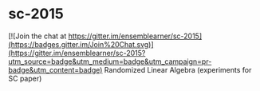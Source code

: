 # sc-2015

[![Join the chat at https://gitter.im/ensemblearner/sc-2015](https://badges.gitter.im/Join%20Chat.svg)](https://gitter.im/ensemblearner/sc-2015?utm_source=badge&utm_medium=badge&utm_campaign=pr-badge&utm_content=badge)
Randomized Linear Algebra (experiments for SC paper)

